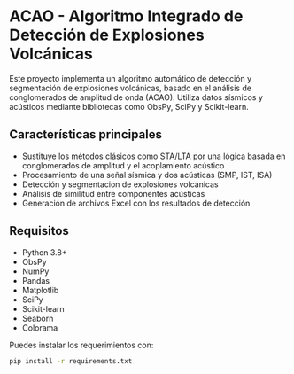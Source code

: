 # ACAO - Algoritmo Integrado de Detección de Explosiones Volcánicas

Este proyecto implementa un algoritmo automático de detección y segmentación de explosiones volcánicas, basado en el análisis de conglomerados de amplitud de onda (ACAO). Utiliza datos sísmicos y acústicos mediante bibliotecas como ObsPy, SciPy y Scikit-learn.

## Características principales

- Sustituye los métodos clásicos como STA/LTA por una lógica basada en conglomerados de amplitud  y  el acoplamiento acústico
- Procesamiento de una señal sísmica y dos acústicas (SMP, IST, ISA)
- Detección y segmentacion de explosiones volcánicas
- Análisis de similitud entre componentes acústicas
- Generación de archivos Excel con los resultados de detección

## Requisitos

- Python 3.8+
- ObsPy
- NumPy
- Pandas
- Matplotlib
- SciPy
- Scikit-learn
- Seaborn
- Colorama

Puedes instalar los requerimientos con:

```bash
pip install -r requirements.txt
